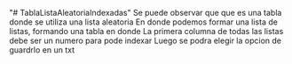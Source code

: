 "# TablaListaAleatoriaIndexadas" 
Se puede observar que que es una tabla donde se utiliza una lista aleatoria
En donde podemos formar una lista de listas, formando una tabla en donde 
La primera columna de todas las listas debe ser un numero para pode indexar
Luego se podra elegir la opcion de guardrlo en un txt
